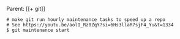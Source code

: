 Parent: [[+ git]]

```shell
# make git run hourly maintenance tasks to speed up a repo
# See https://youtu.be/aolI_Rz0ZqY?si=6Hs3llaR7sjF4_Yu&t=1334
$ git maintenance start
```
